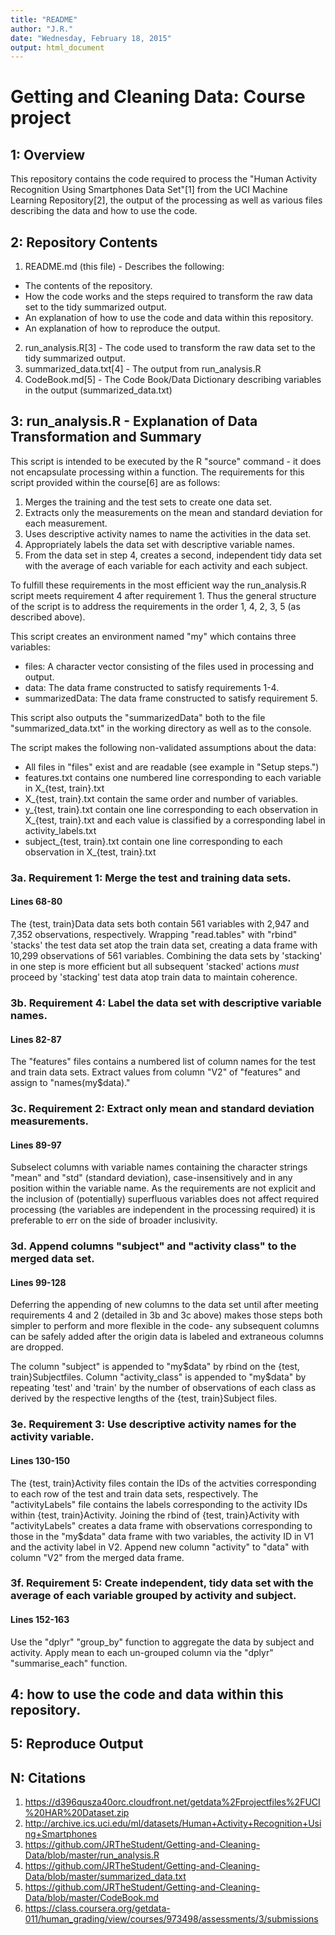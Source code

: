 ```yaml
---
title: "README"
author: "J.R."
date: "Wednesday, February 18, 2015"
output: html_document
---
```

# Getting and Cleaning Data: Course project

## 1: Overview
This repository contains the code required to process the "Human Activity Recognition Using Smartphones Data Set"[1] from the UCI Machine Learning 
Repository[2], the output of the processing as well as various files describing
the data and how to use the code.

## 2: Repository Contents
1. README.md (this file) - Describes the following:
* The contents of the repository.
* How the code works and the steps required to transform the raw data set to
  the tidy summarized output.
* An explanation of how to use the code and data within this repository.
* An explanation of how to reproduce the output.
2. run_analysis.R[3] - The code used to transform the raw data set to the tidy
   summarized output.
3. summarized_data.txt[4] - The output from run_analysis.R
4. CodeBook.md[5] - The Code Book/Data Dictionary describing variables in the 
   output (summarized_data.txt)

## 3: run_analysis.R - Explanation of Data Transformation and Summary
This script is intended to be executed by the R "source" command - it does not
encapsulate processing within a function.   The requirements for this script provided within the course[6] are as follows:
1. Merges the training and the test sets to create one data set.
2. Extracts only the measurements on the mean and standard deviation for each
measurement.
3. Uses descriptive activity names to name the activities in the data set.
4. Appropriately labels the data set with descriptive variable names.
5. From the data set in step 4, creates a second, independent tidy data set
with the average of each variable for each activity and each subject.

To fulfill these requirements in the most efficient way the run_analysis.R 
script meets requirement 4 after requirement 1.  Thus the general structure of 
the script is to address the requirements in the order 1, 4, 2, 3, 5 (as 
described above).

This script creates an environment named "my" which contains three variables:
* files: A character vector consisting of the files used in processing and 
output.
* data: The data frame constructed to satisfy requirements 1-4.
* summarizedData: The data frame constructed to satisfy requirement 5.

This script also outputs the "summarizedData" both to the file 
"summarized_data.txt" in the working directory as well as to the console.

The script makes the following non-validated assumptions about the data:
* All files in "files" exist and are readable (see example in "Setup steps.")
* features.txt contains one numbered line corresponding to each variable
in X_{test, train}.txt
* X_{test, train}.txt contain the same order and number of variables.
* y_{test, train}.txt contain one line corresponding to each observation
in X_{test, train}.txt and each value is classified by a corresponding
label in activity_labels.txt
* subject_{test, train}.txt contain one line corresponding to each observation
in X_{test, train}.txt

### 3a. Requirement 1: Merge the test and training data sets.
#### Lines 68-80
The {test, train}Data data sets both contain 561 variables with 2,947 and
7,352 observations, respectively.  Wrapping "read.tables" with "rbind"
'stacks' the test data set atop the train data set, creating a data frame
with 10,299 observations of 561 variables. Combining the data sets by
'stacking' in one step is more efficient but all subsequent 'stacked'
actions _must_ proceed by 'stacking' test data atop train data to maintain
coherence.

### 3b. Requirement 4: Label the data set with descriptive variable names.
#### Lines 82-87
The "features" files contains a numbered list of column names for the test
and train data sets.  Extract values from column "V2" of "features" and
assign to "names(my$data)."

### 3c. Requirement 2: Extract only mean and standard deviation measurements.
#### Lines 89-97
Subselect columns with variable names containing the character strings
"mean" and "std" (standard deviation), case-insensitively and in any position
within the variable name.  As the requirements are not explicit and the
inclusion of (potentially) superfluous variables does not affect required
processing (the variables are independent in the processing required) it is preferable to err on the side of broader inclusivity.

### 3d. Append columns "subject" and "activity class" to the merged data set.
#### Lines 99-128
Deferring the appending of new columns to the data set until after meeting requirements 4 and 2 (detailed in 3b and 3c above) makes those steps both simpler to perform and more flexible in the code- any subsequent columns can be safely added after the origin data is labeled and extraneous columns are dropped. 

The column "subject" is appended to "my$data" by rbind on the {test, train}Subjectfiles.  Column "activity_class" is appended to "my$data" by repeating 'test' and
'train' by the number of observations of each class as derived by the
respective lengths of the {test, train}Subject files.

### 3e. Requirement 3: Use descriptive activity names for the activity variable.
#### Lines 130-150
The {test, train}Activity files contain the IDs of the actvities
corresponding to each row of the test and train data sets, respectively. The
"activityLabels" file contains the labels corresponding to the activity
IDs within {test, train}Activity.  Joining the rbind of {test, train}Activity 
with "activityLabels" creates a data frame with observations corresponding to 
those in the "my$data" data frame with two variables, the activity ID in V1
and the activity label in V2. Append new column "activity" to "data" with
column "V2" from the merged data frame.

### 3f. Requirement 5: Create independent, tidy data set with the average of each variable grouped by activity and subject.
#### Lines 152-163
Use the "dplyr" "group_by" function to aggregate the data by subject and
activity. Apply mean to each un-grouped column via the "dplyr"
"summarise_each" function.

## 4: how to use the code and data within this repository.

## 5: Reproduce Output

## N: Citations
1. https://d396qusza40orc.cloudfront.net/getdata%2Fprojectfiles%2FUCI%20HAR%20Dataset.zip
2. http://archive.ics.uci.edu/ml/datasets/Human+Activity+Recognition+Using+Smartphones
3. https://github.com/JRTheStudent/Getting-and-Cleaning-Data/blob/master/run_analysis.R
4. https://github.com/JRTheStudent/Getting-and-Cleaning-Data/blob/master/summarized_data.txt
5. https://github.com/JRTheStudent/Getting-and-Cleaning-Data/blob/master/CodeBook.md
6. https://class.coursera.org/getdata-011/human_grading/view/courses/973498/assessments/3/submissions